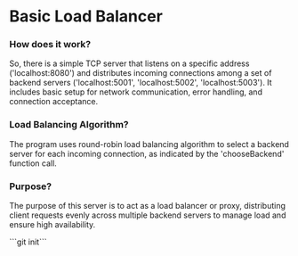 <html>
  <head>
  </head>
  <body>
    <h1>Basic Load Balancer</h1>
    <h3>How does it work?</h3>
    <p>So, there is a simple TCP server that listens on a specific address ('localhost:8080') and distributes incoming connections among a set of backend servers ('localhost:5001', 'localhost:5002', 'localhost:5003'). It includes basic setup for network communication, error handling, and connection acceptance.</p>
    <h3>Load Balancing Algorithm?</h3>
    <p>The program uses round-robin load balancing algorithm to select a backend server for each incoming connection, as indicated by the 'chooseBackend' function call.</p>
    <h3>Purpose?</h3>
    <p>The purpose of this server is to act as a load balancer or proxy, distributing client requests evenly across multiple backend servers to manage load and ensure high availability.</p>
    ```git init```
  </body>
</html>
